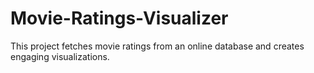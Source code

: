 # Movie-Ratings-Visualizer
This project fetches movie ratings from an online database and creates engaging visualizations.
